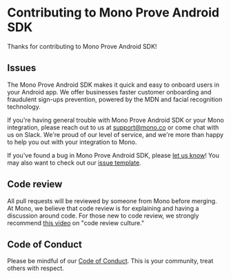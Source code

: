 # Contributing to Mono Prove Android SDK

Thanks for contributing to Mono Prove Android SDK!

## Issues

The Mono Prove Android SDK makes it quick and easy to onboard users in your Android app. We offer businesses faster customer onboarding and fraudulent sign-ups prevention, powered by the MDN and facial recognition technology.

If you're having general trouble with Mono Prove Android SDK or your Mono integration, please reach out to us at <support@mono.co> or come chat with us on Slack. We're proud of our level of service, and we're more than happy to help you out with your integration to Mono.

If you've found a bug in Mono Prove Android SDK, please [let us know](https://github.com/withmono/prove-android/issues/new)! You may
also want to check out our [issue template](https://github.com/withmono/prove-android/tree/main/.github/ISSUE_TEMPLATE.md).

## Code review

All pull requests will be reviewed by someone from Mono before merging. At
Mono, we believe that code review is for explaining and having a discussion
around code. For those new to code review, we strongly recommend [this
video](https://www.youtube.com/watch?v=PJjmw9TRB7s) on "code review culture."

## Code of Conduct

Please be mindful of our [Code of Conduct](https://github.com/withmono/prove-android/tree/main/.github/CODE_OF_CONDUCT.md). This is your community, treat others with respect.
